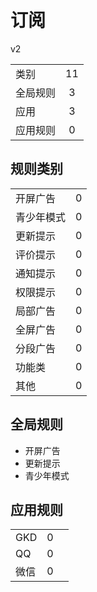 # 订阅

v2

|||
| - |:-:|
|类别|11|
|全局规则|3|
|应用|3|
|应用规则|0|

## 规则类别

|||
| - |:-:|
|开屏广告|0|
|青少年模式|0|
|更新提示|0|
|评价提示|0|
|通知提示|0|
|权限提示|0|
|局部广告|0|
|全屏广告|0|
|分段广告|0|
|功能类|0|
|其他|0|

## 全局规则

- 开屏广告
- 更新提示
- 青少年模式

## 应用规则

||||
| - |:-:|-|
|GKD|0||
|QQ|0||
|微信|0||
